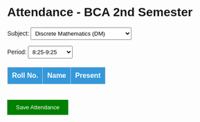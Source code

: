 <!DOCTYPE html>
<html lang="en">
<head>
  <meta charset="UTF-8">
  <title>Attendance - BCA 2nd Semester</title>
  <style>
    body {
      font-family: Arial;
      padding: 20px;
    }
    table {
      width: 100%;
      margin-top: 20px;
      border-collapse: collapse;
    }
    th, td {
      padding: 10px;
      border: 1px solid #ccc;
    }
    th {
      background-color: #3498db;
      color: white;
    }
    button {
      margin-top: 20px;
      padding: 10px 20px;
      background-color: green;
      color: white;
      border: none;
      cursor: pointer;
    }
    select {
      padding: 5px;
      margin-right: 10px;
    }
  </style>
</head>
<body>

  <h1>Attendance - BCA 2nd Semester</h1>

  <label>Subject:
    <select id="subjectSelect">
      <option value="DM">Discrete Mathematics (DM)</option>
      <option value="DE">Digital Electronics (DE)</option>
      <option value="DS">Data Structure (DS)</option>
      <option value="PC">Professional Communication (PC)</option>
      <option value="PP">Python Programming (PP)</option>
      <option value="IS">Information System (IS)</option>
      <option value="ESEP(SS)">ESEP(SS)</option>
      <option value="ESEP(QAAR)">ESEP(QAAR)</option>
      <option value="PSY">Psychology</option>
    </select>
  </label>

  <label>Period:
    <select id="periodSelect">
      <option>8:25-9:25</option>
      <option>9:30-10:25</option>
      <option>10:35-11:25</option>
      <option>11:40-12:40</option>
      <option>12:40-1:10</option>
      <option>1:10-2:10</option>
      <option>2:15-3:15</option>
      <option>3:20-4:20</option>
    </select>
  </label>

  <table>
    <thead>
      <tr>
        <th>Roll No.</th>
        <th>Name</th>
        <th>Present</th>
      </tr>
    </thead>
    <tbody id="studentList"></tbody>
  </table>

  <button onclick="saveAttendance()">Save Attendance</button>

  <script>
    const students = [
      "Pranat Singh", "Ritika Singh", "Vardan Gupta", "Tejasav Rana", "Ashish Kannaujiya",
      "Palak Tiwari", "Shilpi Bajpai", "Shlok Awasthi", "Saurang", "Anshul Gupta",
      "Ayush Srivastav", "Vinayak Gupta", "Mahi Yadav", "Tulika Tiwari", "Harshita Dutt Lakheda",
      "Aman Singh", "Sahil Maurya"
    ];

    const tbody = document.getElementById("studentList");

    students.forEach((name, index) => {
      const row = document.createElement("tr");

      const rollTd = document.createElement("td");
      rollTd.textContent = index + 1;

      const nameTd = document.createElement("td");
      nameTd.textContent = name;

      const presentTd = document.createElement("td");
      const checkbox = document.createElement("input");
      checkbox.type = "checkbox";
      checkbox.dataset.name = name;
      checkbox.dataset.roll = index + 1;
      presentTd.appendChild(checkbox);

      row.appendChild(rollTd);
      row.appendChild(nameTd);
      row.appendChild(presentTd);
      tbody.appendChild(row);
    });

    function saveAttendance() {
      const subject = document.getElementById("subjectSelect").value;
      const period = document.getElementById("periodSelect").value;
      const today = new Date().toLocaleDateString("en-GB"); // dd-mm-yyyy

      let presentList = [];
      let absentList = [];

      const checkboxes = document.querySelectorAll("input[type='checkbox']");
      checkboxes.forEach(cb => {
        const entry = `${cb.dataset.roll}. ${cb.dataset.name}`;
        if (cb.checked) presentList.push(entry);
        else absentList.push(entry);
      });

      const content =
`Date: ${today} | Subject: ${subject} | Period: ${period}

Present:
${presentList.join(", ")}

Absent:
${absentList.join(", ")}
`;

      const blob = new Blob([content], { type: "text/plain" });
      const link = document.createElement("a");
      link.href = URL.createObjectURL(blob);
      link.download = `Attendance_${today.replace(/\//g, '-')}_${subject}.txt`;
      link.click();
    }
  </script>

</body>
</html>

